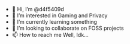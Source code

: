- 👋 Hi, I’m @d4f5409d
- 👀 I’m interested in Gaming and Privacy
- 🌱 I’m currently learning something
- 💞️ I’m looking to collaborate on FOSS projects
- 📫 How to reach me 
Well, Idk...

<!---
d4f5409d/d4f5409d is a ✨ special ✨ repository because its `README.md` (this file) appears on your GitHub profile.
You can click the Preview link to take a look at your changes.
--->
